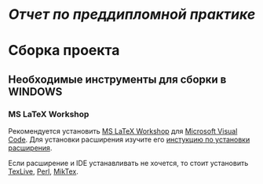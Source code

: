 ***<h1 align = "center">Отчет по преддипломной практике</a>***

# Сборка проекта

## Необходимые инструменты для сборки в WINDOWS

### MS LaTeX Workshop

Рекомендуется установить [MS LaTeX Workshop](https://marketplace.visualstudio.com/items?itemName=James-Yu.latex-workshop) для [Microsoft Visual Code](https://code.visualstudio.com). Для установки расширения изучите его [инстукцию по установки расширения](https://github.com/James-Yu/LaTeX-Workshop/wiki/Install).

Если расширение и IDE устанавливать не хочется, то стоит установить [TexLive](https://www.tug.org/texlive/windows.html), [Perl](https://strawberryperl.com), [MikTex](https://miktex.org/download).
